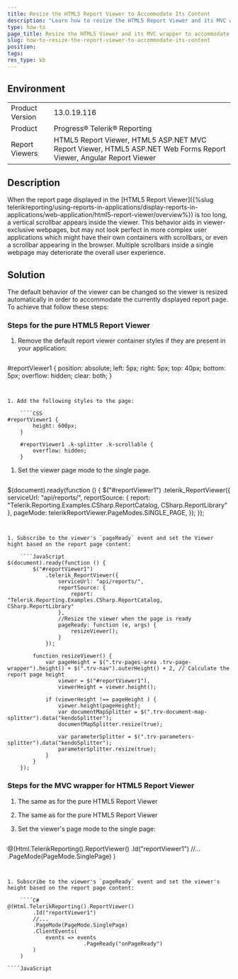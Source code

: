 ```yaml
---
title: Resize the HTML5 Report Viewer to Accommodate Its Content
description: "Learn how to resize the HTML5 Report Viewer and its MVC wrapper to accommodate its content in this step-by-step tutorial for Telerik Reporting."
type: how-to
page_title: Resize the HTML5 Viewer and its MVC wrapper to accommodate its content
slug: how-to-resize-the-report-viewer-to-accommodate-its-content
position: 
tags: 
res_type: kb
---
```


## Environment

<table>
	<tr>
		<td>Product Version</td>
		<td>13.0.19.116</td>
	</tr>
	<tr>
		<td>Product</td>
		<td>Progress® Telerik® Reporting</td>
	</tr>
	<tr>
		<td>Report Viewers</td>
		<td>HTML5 Report Viewer, HTML5 ASP.NET MVC Report Viewer, HTML5 ASP.NET Web Forms Report Viewer, Angular Report Viewer</td>
	</tr>
</table>

## Description

When the report page displayed in the [HTML5 Report Viewer]({%slug telerikreporting/using-reports-in-applications/display-reports-in-applications/web-application/html5-report-viewer/overview%}) is too long, a vertical scrollbar appears inside the viewer. This behavior aids in viewer-exclusive webpages, but may not look perfect in more complex user applications which might have their own containers with scrollbars, or even a scrollbar appearing in the browser. Multiple scrollbars inside a single webpage may deteriorate the overall user experience.

## Solution

The default behavior of the viewer can be changed so the viewer is resized automatically in order to accommodate the currently displayed report page. To achieve that follow these steps:

### Steps for the pure HTML5 Report Viewer

1. Remove the default report viewer container styles if they are present in your application:

	````CSS
#reportViewer1 {
		position: absolute;
		left: 5px;
		right: 5px;
		top: 40px;
		bottom: 5px;
		overflow: hidden;
		clear: both;
	}
````


1. Add the following styles to the page:

	````CSS
#reportViewer1 {
		height: 600px;
	}

	#reportViewer1 .k-splitter .k-scrollable {
		overflow: hidden;
	}
````


1. Set the viewer page mode to the single page.

	````JavaScript
$(document).ready(function () {
		$("#reportViewer1")
			.telerik_ReportViewer({
				serviceUrl: "api/reports/",
				reportSource: {
					report: "Telerik.Reporting.Examples.CSharp.ReportCatalog, CSharp.ReportLibrary"
				},
				pageMode: telerikReportViewer.PageModes.SINGLE_PAGE,
			});
	});
````


1. Subscribe to the viewer's `pageReady` event and set the Viewer hight based on the report page content:

	````JavaScript
$(document).ready(function () {
		$("#reportViewer1")
			.telerik_ReportViewer({
				serviceUrl: "api/reports/",
				reportSource: {
					report: "Telerik.Reporting.Examples.CSharp.ReportCatalog, CSharp.ReportLibrary"
				},
				//Resize the viewer when the page is ready
				pageReady: function (e, args) {
					resizeViewer();
				}
			});
		
		function resizeViewer() {
			var pageHeight = $(".trv-pages-area .trv-page-wrapper").height() + $(".trv-nav").outerHeight() + 2, // Calculate the report page height
				viewer = $("#reportViewer1"),
				viewerHeight = viewer.height();
		
			if (viewerHeight !== pageHeight ) {
				viewer.height(pageHeight);
				var documentMapSplitter = $(".trv-document-map-splitter").data("kendoSplitter");
				documentMapSplitter.resize(true);
		
				var parameterSplitter = $(".trv-parameters-splitter").data("kendoSplitter");
				parameterSplitter.resize(true);
			}
		}
	});
````

### Steps for the MVC wrapper for HTML5 Report Viewer

1. The same as for the pure HTML5 Report Viewer
1. The same as for the pure HTML5 Report Viewer
1. Set the viewer's page mode to the single page:

	````C#
@(Html.TelerikReporting().ReportViewer()
		.Id("reportViewer1")
		//...
		.PageMode(PageMode.SinglePage)
	)
````


1. Subscribe to the viewer's `pageReady` event and set the viewer's height based on the report page content:

	````C#
@(Html.TelerikReporting().ReportViewer()
		.Id("reportViewer1")
		//...
		.PageMode(PageMode.SinglePage)
		.ClientEvents(
			events => events
						.PageReady("onPageReady")
		)
	)
````

	````JavaScript
<script type="text/javascript">
	function onPageReady() {
		resizeViewer();
	}

	function resizeViewer() {
		var pageHeight = $(".trv-pages-area .trv-page-wrapper").height() + $(".trv-nav").outerHeight() + 2, // Calculate the report page height
			viewer = $("#reportViewer1"),
			viewerHeight = viewer.height();
	
		if (viewerHeight !== pageHeight ) {
			viewer.height(pageHeight);
			var documentMapSplitter = $(".trv-document-map-splitter").data("kendoSplitter");
			documentMapSplitter.resize(true);
	
			var parameterSplitter = $(".trv-parameters-splitter").data("kendoSplitter");
			parameterSplitter.resize(true);
		}
	}
</script>
````

